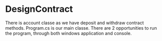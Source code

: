 # DesignContract


There is account classe as we have deposit and withdraw contract methods. Program.cs is our main classe. There are 2 opportunities to run the program, through both windows application and console.
